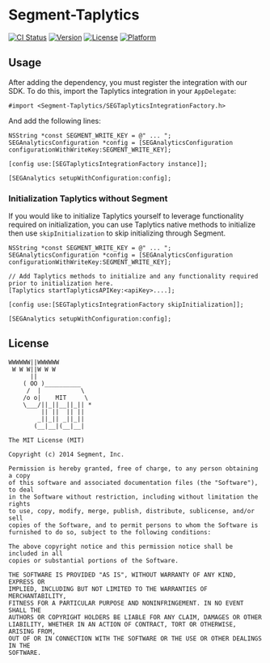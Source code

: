 # Segment-Taplytics

[![CI Status](http://img.shields.io/travis/segment-integrations/analytics-ios-integration-taplytics.svg?style=flat)](https://travis-ci.org/segment-integrations/analytics-ios-integration-taplytics)
[![Version](https://img.shields.io/cocoapods/v/Segment-Taplytics.svg?style=flat)](http://cocoapods.org/pods/Segment-Taplytics)
[![License](https://img.shields.io/cocoapods/l/Segment-Taplytics.svg?style=flat)](http://cocoapods.org/pods/Segment-Taplytics)
[![Platform](https://img.shields.io/cocoapods/p/Segment-Taplytics.svg?style=flat)](http://cocoapods.org/pods/Segment-Taplytics)

## Usage

After adding the dependency, you must register the integration with our SDK.  To do this, import the Taplytics integration in your `AppDelegate`:

```
#import <Segment-Taplytics/SEGTaplyticsIntegrationFactory.h>
```

And add the following lines:

```
NSString *const SEGMENT_WRITE_KEY = @" ... ";
SEGAnalyticsConfiguration *config = [SEGAnalyticsConfiguration configurationWithWriteKey:SEGMENT_WRITE_KEY];

[config use:[SEGTaplyticsIntegrationFactory instance]];

[SEGAnalytics setupWithConfiguration:config];

```

### Initialization Taplytics without Segment

If you would like to initialize Taplytics yourself to leverage functionality required on initialization, you can use Taplytics native methods to initialize then use `skipInitialization` to skip initializing through Segment.

```
NSString *const SEGMENT_WRITE_KEY = @" ... ";
SEGAnalyticsConfiguration *config = [SEGAnalyticsConfiguration configurationWithWriteKey:SEGMENT_WRITE_KEY];

// Add Taplytics methods to initialize and any functionality required prior to initialization here.
[Taplytics startTaplyticsAPIKey:<apiKey>....];

[config use:[SEGTaplyticsIntegrationFactory skipInitialization]];

[SEGAnalytics setupWithConfiguration:config];
```

## License

```
WWWWWW||WWWWWW
 W W W||W W W
      ||
    ( OO )__________
     /  |           \
    /o o|    MIT     \
    \___/||_||__||_|| *
         || ||  || ||
        _||_|| _||_||
       (__|__|(__|__|

The MIT License (MIT)

Copyright (c) 2014 Segment, Inc.

Permission is hereby granted, free of charge, to any person obtaining a copy
of this software and associated documentation files (the "Software"), to deal
in the Software without restriction, including without limitation the rights
to use, copy, modify, merge, publish, distribute, sublicense, and/or sell
copies of the Software, and to permit persons to whom the Software is
furnished to do so, subject to the following conditions:

The above copyright notice and this permission notice shall be included in all
copies or substantial portions of the Software.

THE SOFTWARE IS PROVIDED "AS IS", WITHOUT WARRANTY OF ANY KIND, EXPRESS OR
IMPLIED, INCLUDING BUT NOT LIMITED TO THE WARRANTIES OF MERCHANTABILITY,
FITNESS FOR A PARTICULAR PURPOSE AND NONINFRINGEMENT. IN NO EVENT SHALL THE
AUTHORS OR COPYRIGHT HOLDERS BE LIABLE FOR ANY CLAIM, DAMAGES OR OTHER
LIABILITY, WHETHER IN AN ACTION OF CONTRACT, TORT OR OTHERWISE, ARISING FROM,
OUT OF OR IN CONNECTION WITH THE SOFTWARE OR THE USE OR OTHER DEALINGS IN THE
SOFTWARE.
```
